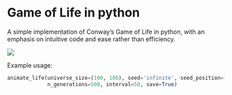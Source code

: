 # Game of Life in python

A simple implementation of Conway’s Game of Life in python, with an emphasis on intuitive code and ease rather than efficiency.

![](../rpentomino.gif)


Example usage:
```python
animate_life(universe_size=(100, 100), seed='infinite', seed_position=(40, 40),
             n_generations=500, interval=50, save=True)
```